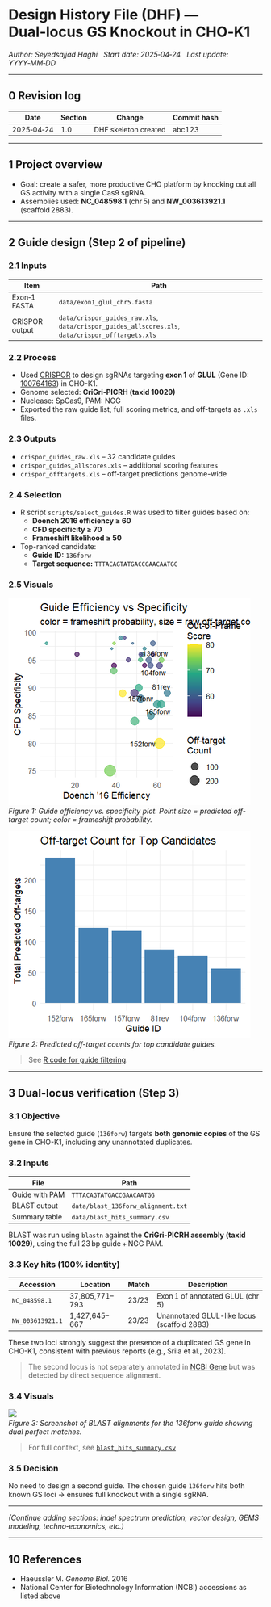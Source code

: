 # Design History File (DHF) — Dual‑locus GS Knockout in CHO‑K1
*Author: Seyedsajjad Haghi*   *Start date: 2025‑04‑24*   *Last update: YYYY‑MM‑DD*

---

## 0 Revision log
| Date | Section | Change | Commit hash |
|------|---------|--------|-------------|
| 2025‑04‑24 | 1.0 | DHF skeleton created | abc123 |

---

## 1 Project overview
- Goal: create a safer, more productive CHO platform by knocking out all GS activity with a single Cas9 sgRNA.
- Assemblies used: **NC_048598.1** (chr 5) and **NW_003613921.1** (scaffold 2883).

---

## 2 Guide design (Step 2 of pipeline)

### 2.1 Inputs

| Item | Path |
|------|------|
| Exon‑1 FASTA | `data/exon1_glul_chr5.fasta` |
| CRISPOR output | `data/crispor_guides_raw.xls`, `data/crispor_guides_allscores.xls`, `data/crispor_offtargets.xls` |

### 2.2 Process

- Used [CRISPOR](http://crispor.tefor.net/) to design sgRNAs targeting **exon 1** of **GLUL** (Gene ID: [100764163](https://www.ncbi.nlm.nih.gov/gene/100764163)) in CHO-K1.
- Genome selected: **CriGri‑PICRH (taxid 10029)**
- Nuclease: SpCas9, PAM: NGG
- Exported the raw guide list, full scoring metrics, and off-targets as `.xls` files.

### 2.3 Outputs

- `crispor_guides_raw.xls` – 32 candidate guides  
- `crispor_guides_allscores.xls` – additional scoring features  
- `crispor_offtargets.xls` – off-target predictions genome-wide

### 2.4 Selection

- R script `scripts/select_guides.R` was used to filter guides based on:
  - **Doench 2016 efficiency ≥ 60**
  - **CFD specificity ≥ 70**
  - **Frameshift likelihood ≥ 50**
- Top-ranked candidate:  
  - **Guide ID:** `136forw`  
  - **Target sequence:** `TTTACAGTATGACCGAACAATGG`

### 2.5 Visuals

![](../figures/guide_efficiency_vs_specificity.png)  
*Figure 1: Guide efficiency vs. specificity plot. Point size = predicted off-target count; color = frameshift probability.*

![](../figures/offtarget_count_barplot.png)  
*Figure 2: Predicted off-target counts for top candidate guides.*

> See [R code for guide filtering](../scripts/select_guides.R).


---

## 3 Dual-locus verification (Step 3)

### 3.1 Objective

Ensure the selected guide (`136forw`) targets **both genomic copies** of the GS gene in CHO-K1, including any unannotated duplicates.

### 3.2 Inputs

| File | Path |
|------|------|
| Guide with PAM | `TTTACAGTATGACCGAACAATGG` |
| BLAST output | `data/blast_136forw_alignment.txt` |
| Summary table | `data/blast_hits_summary.csv` |

BLAST was run using `blastn` against the **CriGri-PICRH assembly (taxid 10029)**, using the full 23 bp guide + NGG PAM.

### 3.3 Key hits (100% identity)

| Accession | Location | Match | Description |
|-----------|----------|--------|-------------|
| `NC_048598.1` | 37,805,771–793 | 23/23 | Exon 1 of annotated GLUL (chr 5) |
| `NW_003613921.1` | 1,427,645–667 | 23/23 | Unannotated GLUL-like locus (scaffold 2883) |

These two loci strongly suggest the presence of a duplicated GS gene in CHO-K1, consistent with previous reports (e.g., Srila et al., 2023).

> The second locus is not separately annotated in [NCBI Gene](https://www.ncbi.nlm.nih.gov/gene/) but was detected by direct sequence alignment.

### 3.4 Visuals

![](../figures/blast_alignment_screenshot.png)  
*Figure 3: Screenshot of BLAST alignments for the 136forw guide showing dual perfect matches.*

> For full context, see [`blast_hits_summary.csv`](../data/blast_hits_summary..csv)

### 3.5 Decision

No need to design a second guide. The chosen guide `136forw` hits both known GS loci → ensures full knockout with a single sgRNA.


---

*(Continue adding sections: indel spectrum prediction, vector design, GEMS modeling, techno‑economics, etc.)*

---

## 10 References
- Haeussler M. *Genome Biol.* 2016  
- National Center for Biotechnology Information (NCBI) accessions as listed above  
